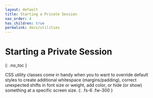 ```yaml
---
layout: default
title: Starting a Private Session
nav_order: 4
has_children: true
permalink: docs/utilities
---
```


# Starting a Private Session
{: .no_toc }

CSS utility classes come in handy when you to want to override default styles to create additional whitespace (margins/padding), correct unexpected shifts in font size or weight, add color, or hide (or show) something at a specific screen size.
{: .fs-6 .fw-300 }
